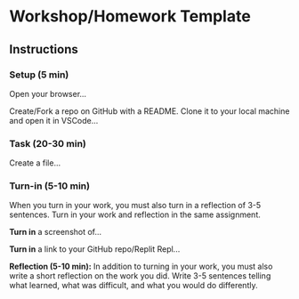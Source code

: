 # Workshop/Homework Template

## Instructions

### Setup (5 min)

Open your browser...

Create/Fork a repo on GitHub with a README. Clone it to your local machine and open it in VSCode...

### Task (20-30 min)

Create a file...

### Turn-in (5-10 min)

When you turn in your work, you must also turn in a reflection of 3-5 sentences. Turn in your work and reflection in the same assignment.

**Turn in** a screenshot of...

**Turn in** a link to your GitHub repo/Replit Repl...

**Reflection (5-10 min):** In addition to turning in your work, you must also write a short reflection on the work you did. Write 3-5 sentences telling what learned, what was difficult, and what you would do differently.
